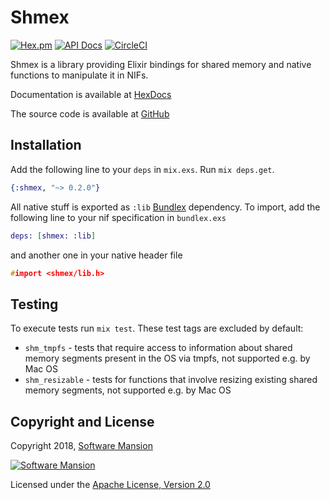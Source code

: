 # Shmex

[![Hex.pm](https://img.shields.io/hexpm/v/shmex.svg)](https://hex.pm/packages/shmex)
[![API Docs](https://img.shields.io/badge/api-docs-yellow.svg?style=flat)](https://hexdocs.pm/shmex/)
[![CircleCI](https://circleci.com/gh/membraneframework/shmex.svg?style=svg)](https://circleci.com/gh/membraneframework/shmex)

Shmex is a library providing Elixir bindings for shared memory and native
functions to manipulate it in NIFs.

Documentation is available at [HexDocs](https://hexdocs.pm/shmex)

The source code is available at [GitHub](https://github.com/membraneframework/shmex)

## Installation

Add the following line to your `deps` in `mix.exs`. Run `mix deps.get`.

```elixir
{:shmex, "~> 0.2.0"}
```

All native stuff is exported as `:lib` [Bundlex](https://hex.pm/packages/bundlex) dependency.
To import, add the following line to your nif specification in `bundlex.exs`
```elixir
deps: [shmex: :lib]
```
and another one in your native header file
```c
#import <shmex/lib.h>
```

## Testing

To execute tests run `mix test`. These test tags are excluded by default:
- `shm_tmpfs` - tests that require access to information about shared memory segments present in the OS via tmpfs, not supported e.g. by Mac OS
- `shm_resizable` - tests for functions that involve resizing existing shared memory segments, not supported e.g. by Mac OS

## Copyright and License

Copyright 2018, [Software Mansion](https://swmansion.com/?utm_source=git&utm_medium=readme&utm_campaign=membrane)

[![Software Mansion](https://logo.swmansion.com/logo?color=white&variant=desktop&width=200&tag=membrane-github)](https://swmansion.com/?utm_source=git&utm_medium=readme&utm_campaign=membrane)

Licensed under the [Apache License, Version 2.0](LICENSE)
